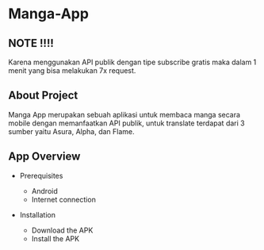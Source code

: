 # Manga-App

## NOTE !!!! <br />
Karena menggunakan API publik dengan tipe subscribe gratis maka dalam 1 menit yang bisa melakukan 7x request.

## About Project <br />
Manga App merupakan sebuah aplikasi untuk membaca manga secara mobile dengan memanfaatkan API publik, untuk translate terdapat dari 3 sumber yaitu Asura, Alpha, dan Flame.

## App Overview <br />
- Prerequisites
  - Android
  - Internet connection

- Installation
  - Download the APK
  - Install the APK
